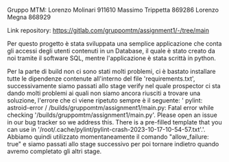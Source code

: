 Gruppo MTM:
Lorenzo	Molinari 911610
Massimo	Trippetta 869286
Lorenzo	Megna 868929

Link repository: https://gitlab.com/gruppomtm/assignment1/-/tree/main

Per questo progetto è stata sviluppata una semplice applicazione che conta gli accessi degli utenti contenuti in un Database, il quale è stato creato da noi tramite il software SQL, mentre l'applicazione  è stata scrittà in python.

Per la parte di build non ci sono stati molti problemi, ci è bastato installare tutte le dipendenze contenute all'interno del file 'requirements.txt', successivamente siamo passati allo stage verify nel quale prospector ci sta dando molti problemi ai quali non siamo ancora riusciti a trovare una soluzione, l'errore che ci viene ripetuto sempre è il seguente: '    pylint: astroid-error / /builds/gruppomtm/assignment1/main.py: Fatal error while checking '/builds/gruppomtm/assignment1/main.py'. Please open an issue in our bug tracker so we address this. There is a pre-filled template that you can use in '/root/.cache/pylint/pylint-crash-2023-10-17-10-54-57.txt'.'. 
Abbiamo quindi utilizzato momentaneamente il comando "allow_failure: true" e siamo passati allo stage successivo per poi tornare indietro quando avremo completato gli altri stage.
